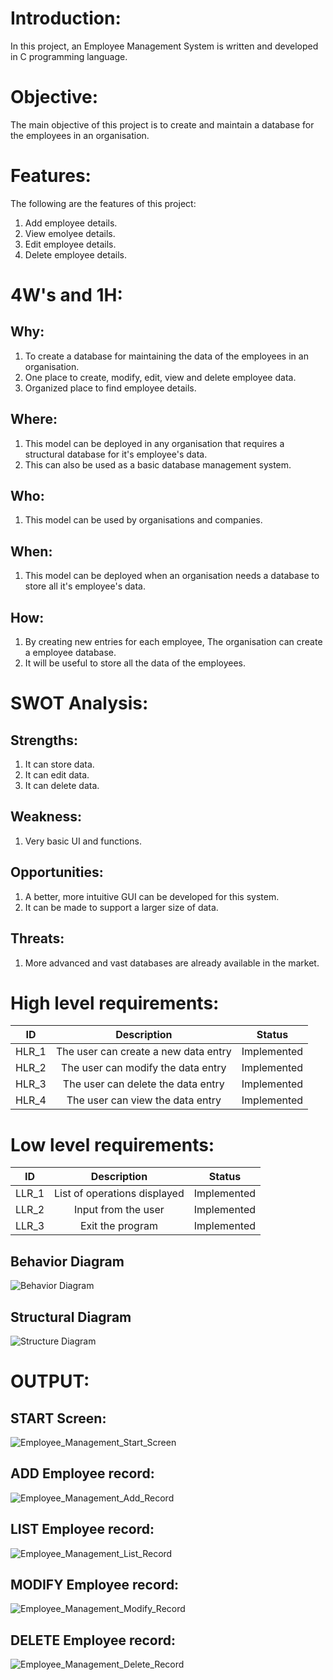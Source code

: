 
# Introduction:
In this project, an Employee Management System is written and developed in C programming language.

# Objective:
The main objective of this project is to create and maintain a database for the employees in an organisation.

# Features:
The following are the features of this project:

1. Add employee details.
2. View emolyee details.
3. Edit employee details.
4. Delete employee details.

# 4W's and 1H:
## Why:
1. To create a database for maintaining the data of the employees in an organisation.
2. One place to create, modify, edit, view and delete employee data.
3. Organized place to find employee details.

## Where:
1. This model can be deployed in any organisation that requires a structural database for it's employee's data.
2. This can also be used as a basic database management system.

## Who:
1. This model can be used by organisations and companies.

## When:
1. This model can be deployed when an organisation needs a database to store all it's employee's data.

## How:
1. By creating new entries for each employee, The organisation can create a employee database.
2. It will be useful to store all the data of the employees.

# SWOT Analysis:

## Strengths:
1. It can store data.
2. It can edit data.
3. It can delete data.

## Weakness:
1. Very basic UI and functions.

## Opportunities:
1. A better, more intuitive GUI can be developed for this system.
2. It can be made to support a larger size of data.

## Threats:
1. More advanced and vast databases are already available in the market.

# High level requirements:
|  ID   |              Description               |    Status    |
|-------|            :-------------:             |--------------|
| HLR_1 |   The user can create a new data entry | Implemented  |
| HLR_2 |   The user can modify the data entry   | Implemented  |
| HLR_3 |   The user can delete the data entry   | Implemented  |
| HLR_4 |   The user can view the data entry     | Implemented  |

# Low level requirements:
|  ID   |            Description        |    Status    |
|-------|          :-------------:      |--------------|
| LLR_1 |  List of operations displayed | Implemented  |
| LLR_2 |  Input from the user          | Implemented  |
| LLR_3 |  Exit the program             | Implemented  |

## Behavior Diagram
![Behavior Diagram](https://user-images.githubusercontent.com/81633037/142993959-c88d2321-4bcc-42b6-b550-c46916946d64.png)

## Structural Diagram
![Structure Diagram](https://user-images.githubusercontent.com/81633037/142993992-a5322d39-d7fe-454b-9733-b99d05b9c14b.png)

# OUTPUT:
## START Screen:
![Employee_Management_Start_Screen](https://user-images.githubusercontent.com/81633037/143384756-96b4f7d8-a538-44f0-9818-8a127cc92f90.jpeg)

## ADD Employee record:
![Employee_Management_Add_Record](https://user-images.githubusercontent.com/81633037/143384693-6c696331-2c6a-4653-a0e3-5a5bb6458163.jpeg)

## LIST Employee record:
![Employee_Management_List_Record](https://user-images.githubusercontent.com/81633037/143384728-fff653b3-4a81-4976-a791-1bbb7c55043f.jpeg)

## MODIFY Employee record:
![Employee_Management_Modify_Record](https://user-images.githubusercontent.com/81633037/143384806-3f8ea0c0-5811-456a-aa67-0412f33b53d0.jpeg)

## DELETE Employee record:
![Employee_Management_Delete_Record](https://user-images.githubusercontent.com/81633037/143384828-e9045595-44cc-4d49-b223-94dc7a1adac2.jpeg)
